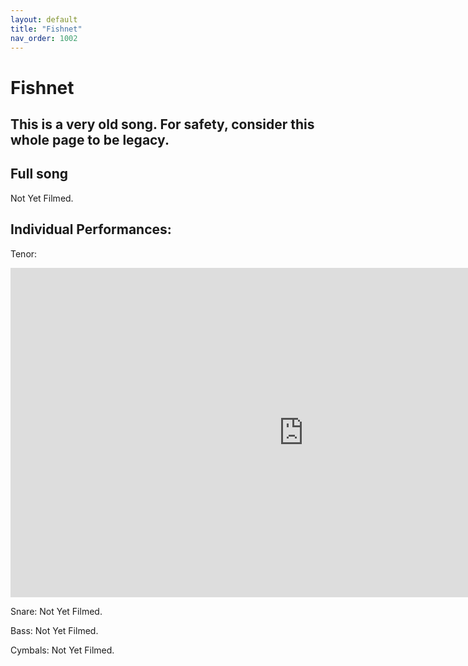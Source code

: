 ```yaml
---
layout: default
title: "Fishnet"
nav_order: 1002
---
```


# Fishnet

## This is a very old song. For safety, consider this whole page to be legacy.
## Full song

Not Yet Filmed.

## Individual Performances:

Tenor:
<iframe width="937" height="527" src="https://www.youtube.com/embed/r6WQhvAcD6M" title="Fishnet (Tenors)(Legacy)" frameborder="0" allow="accelerometer; autoplay; clipboard-write; encrypted-media; gyroscope; picture-in-picture; web-share" referrerpolicy="strict-origin-when-cross-origin" allowfullscreen></iframe>

Snare:
Not Yet Filmed.

Bass:
Not Yet Filmed.

Cymbals:
Not Yet Filmed.
